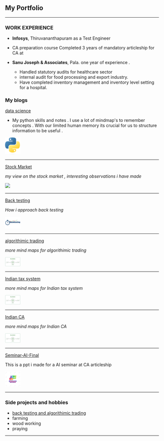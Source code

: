## My Portfolio

---

### WORK EXPERIENCE 

- **Infosys**, Thiruvananthapuram as a Test Engineer
- CA  preparation course 
    Completed 3 years of mandatory articleship for CA at 

- **Sanu Joseph & Associates**, Pala. one year of experience .

    - Handled statutory audits for healthcare sector 
    - internal audit for food processing and export industry.
    - Have completed inventory management and inventory level setting for a hospital.


### My blogs

[data science](data_science/datascience)

- My python skills and notes . I use a lot of mindmap's to remember concepts . With our limited human memory its crucial for us to structure information to be useful .

<img src="images/python.png?raw=true" width="50"/>

---
[Stock Market](stock_market/stock_market)

*my view on the stock market , interesting observations i have made*

<img src="images/stock_market.avif?raw=true" width="50"/>

---
[Back testing](back_testing/back_testing)

*How i approach back testing*

<img src="images/back_testing.png?raw=true" width="50"/>

---

[algorithimic trading](algorithimic_trading/algorithimic_trading)

*more mind maps for algorithimic trading*

<img src="images/algorithmic_trading.png?raw=true" width="50"/>

---



[Indian tax system](taxation/taxation)

*more mind maps for Indian tax system*

<img src="images/algorithmic_trading.png?raw=true" width="50"/>

---

[Indian CA](Chartered_accountant/CA)

*more mind maps for Indian CA*

<img src="images/algorithmic_trading.png?raw=true" width="50"/>

---

[Seminar-AI-Final](/pdf/Seminar-AI-Final.pdf)

This is a ppt i made for a AI seminar at CA articleship

<img src="images/seminar.jpeg?raw=true"  width="50"/>

---


### Side projects and hobbies

- [back testing and algorithimic trading ](http://example.com/)
- farming
- wood working 
- praying

---





